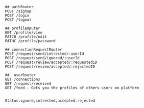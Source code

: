             ## authRouter
            POST /signup
            POST /login
            POST /logout

            ## profileRputer
            GET /profile/view
            PATCH /profile/edit
            PATHC /profile/password

            ## connectionRequestRouter
            POST /request/send/intrested/:userId
            POST /request/send/ignored/:userId
            POST /request/review/accepted/:requestedID
            POST /request/review/accepted/:rejectedID

            ##  userRouter
            GET /connections
            GET /request/received
            GET /feed - Gets you the profiles of others users on platform


            Status:ignore,intrested,accepted,rejected